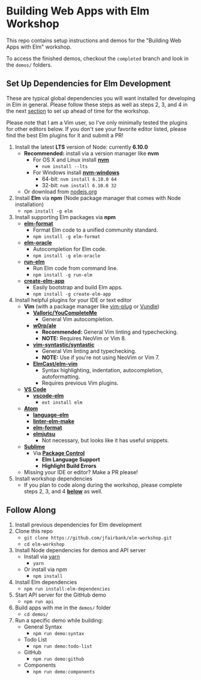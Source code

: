 # Building Web Apps with Elm Workshop

This repo contains setup instructions and demos for the "Building Web Apps with
Elm" workshop.

To access the finished demos, checkout the `completed` branch and look in the
`demos/` folders.

## Set Up Dependencies for Elm Development

These are typical global dependencies you will want installed for developing in
Elm in general. Please follow these steps as well as steps 2, 3, and 4 in the
next [section](#follow-along) to set up ahead of time for the workshop.

Please note that I am a Vim user, so I've only minimally tested the plugins for
other editors below. If you don't see your favorite editor listed, please find
the best Elm plugins for it and submit a PR!

1. Install the latest **LTS** version of Node: currently **6.10.0**
    * **Recommended:** install via a version manager like **nvm**
      * For OS X and Linux install [**nvm**](https://github.com/creationix/nvm)
        * `nvm install --lts`
      * For Windows install [**nvm-windows**](https://github.com/coreybutler/nvm-windows)
        * 64-bit: `nvm install 6.10.0 64`
        * 32-bit: `nvm install 6.10.0 32`
    * Or download from [nodejs.org](https://nodejs.org)
2. Install **Elm** via **npm** (Node package manager that comes with Node installation)
    * `npm install -g elm`
3. Install supporting Elm packages via **npm**
    * [**elm-format**](https://github.com/avh4/elm-format)
      * Format Elm code to a unified community standard.
      * `npm install -g elm-format`
    * [**elm-oracle**](https://github.com/ElmCast/elm-oracle)
      * Autocompletion for Elm code.
      * `npm install -g elm-oracle`
    * [**run-elm**](https://github.com/jfairbank/run-elm)
      * Run Elm code from command line.
      * `npm install -g run-elm`
    * [**create-elm-app**](https://github.com/halfzebra/create-elm-app)
      * Easily bootstrap and build Elm apps.
      * `npm install -g create-elm-app`
4. Install helpful plugins for your IDE or text editor
    * **Vim** (with a package manager like [vim-plug](https://github.com/junegunn/vim-plug) or [Vundle](https://github.com/VundleVim/Vundle.vim))
      * [**Valloric/YouCompleteMe**](https://github.com/Valloric/YouCompleteMe)
        * General Vim autocompletion.
      * [**w0rp/ale**](https://github.com/w0rp/ale)
        * **Recommended:** General Vim linting and typechecking.
        * **NOTE:** Requires NeoVim or Vim 8. 
      * [**vim-syntastic/syntastic**](https://github.com/vim-syntastic/syntastic)
        * General Vim linting and typechecking.
        * **NOTE:** Use if you're not using NeoVim or Vim 7. 
      * [**ElmCast/elm-vim**](https://github.com/ElmCast/elm-vim)
        * Syntax highlighting, indentation, autocompletion, autoformatting.
        * Requires previous Vim plugins.
    * [**VS Code**](https://code.visualstudio.com/)
      * [**vscode-elm**](https://github.com/sbrink/vscode-elm)
        * `ext install elm`
    * [**Atom**](https://atom.io/)
      * [**language-elm**](https://github.com/edubkendo/atom-elm)
      * [**linter-elm-make**](https://github.com/mybuddymichael/linter-elm-make)
      * [**elm-format**](https://github.com/triforkse/atom-elm-format)
      * [**elmjutsu**](https://github.com/halohalospecial/atom-elmjutsu)
        * Not necessary, but looks like it has useful snippets.
    * [**Sublime**](https://www.sublimetext.com/)
      * Via [**Package Control**](https://packagecontrol.io/)
        * **Elm Language Support**
        * **Highlight Build Errors**
    * Missing your IDE or editor? Make a PR please!
5. Install workshop dependencies
    * If you plan to code along during the workshop, please complete steps 2, 3, and 4 [**below**](#follow-along) as well.

## Follow Along

1. Install previous dependencies for Elm development
2. Clone this repo
    * `git clone https://github.com/jfairbank/elm-workshop.git`
    * `cd elm-workshop`
3. Install Node dependencies for demos and API server
    * Install via [yarn](https://yarnpkg.com/)
      * `yarn`
    * Or install via npm
      * `npm install`
4. Install Elm dependencies
    * `npm run install:elm-dependencies`
5. Start API server for the GitHub demo
    * `npm run api`
6. Build apps with me in the `demos/` folder
    * `cd demos/`
7. Run a specific demo while building:
    * General Syntax
      * `npm run demo:syntax`
    * Todo List
      * `npm run demo:todo-list`
    * GitHub
      * `npm run demo:github`
    * Components
      * `npm run demo:components`

